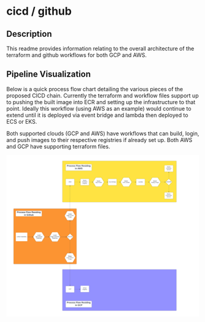 # cicd / github

## Description
This readme provides information relating to the overall architecture of the terraform and github workflows for both
GCP and AWS.

## Pipeline Visualization
Below is a quick process flow chart detailing the various pieces of the proposed CICD chain. Currently the terraform and
workflow files support up to pushing the built image into ECR and setting up the infrastructure to that point. Ideally
this workflow (using AWS as an example) would continue to extend until it is deployed via event bridge and lambda then
deployed to ECS or EKS.

Both supported clouds (GCP and AWS) have workflows that can build, login, and push images to their respective registries
if already set up. Both AWS and GCP have supporting terraform files.

![CICD Pipeline Visualization](CICD%20Pipeline%20Visualization.png)